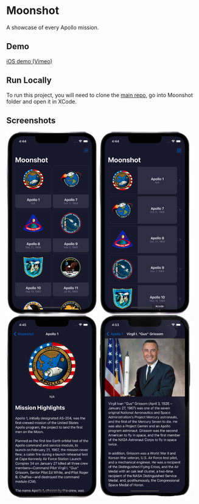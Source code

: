 # Moonshot

A showcase of every Apollo mission.

## Demo

[iOS demo (Vimeo)](https://player.vimeo.com/video/678788274)

## Run Locally

To run this project, you will need to clone the [main repo](https://github.com/emmanuelchucks/100-days-of-swiftui#run-locally), go into Moonshot folder and open it in XCode.

## Screenshots

<img src="https://raw.githubusercontent.com/emmanuelchucks/100-days-of-swiftui/main/Moonshot/Screenshots/Screenshot%202022-02-17%20at%204.44.43%20PM.png" alt="Main screen" width="240px"/> <img src="https://raw.githubusercontent.com/emmanuelchucks/100-days-of-swiftui/main/Moonshot/Screenshots/Screenshot%202022-02-17%20at%204.44.50%20PM.png" alt="Missions grid view screen" width="240px"/> <img src="https://raw.githubusercontent.com/emmanuelchucks/100-days-of-swiftui/main/Moonshot/Screenshots/Screenshot%202022-02-17%20at%204.45.08%20PM.png" alt="Mission detail screen" width="240px"/> <img src="https://raw.githubusercontent.com/emmanuelchucks/100-days-of-swiftui/main/Moonshot/Screenshots/Screenshot%202022-02-17%20at%204.53.37%20PM.png" alt="Astronaut detail screen" width="240px"/>
